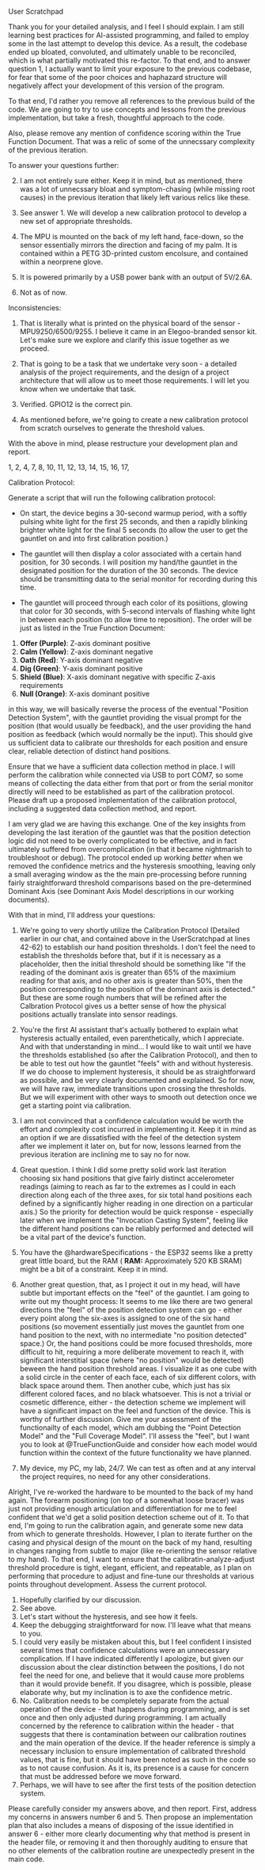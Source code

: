 User Scratchpad



Thank you for your detailed analysis, and I feel I should explain. I am still learning best practices for AI-assisted programming, and failed to employ some in the last attempt to develop this device. As a result, the codebase ended up bloated, convoluted, and ultimately unable to be reconciled, which is what partially motivated this re-factor. To that end, and to answer question 1,  I actually want to limit your exposure to the previous codebase, for fear that some of the poor choices and haphazard structure will negatively affect your development of this version of the program. 

To that end, I'd rather you remove all references to the previous build of the code. We are going to try to use concepts and lessons from the previous implementation, but take a fresh, thoughtful approach to the code. 

Also, please remove any mention of confidence scoring within the True Function Document. That was a relic of some of the unnecssary complexity of the previous iteration.

To answer your questions further: 

2. I am not entirely sure either. Keep it in mind, but as mentioned, there was a lot of unnecssary bloat and symptom-chasing (while missing root causes) in the previous iteration that likely left various relics like these.

3. See answer 1. We will develop a new calibration protocol to develop a new set of appropriate thresholds. 

4. The MPU is mounted on the back of my left hand, face-down, so the sensor essentially mirrors the direction and facing of my palm. It is contained within a PETG 3D-printed custom encolsure, and contained within a neorprene glove. 

5. It is powered primarily by a USB power bank with an output of 5V/2.6A.

6. Not as of now.


Inconsistencies:

1. That is literally what is printed on the physical board of the sensor - MPU9250/6500/9255. I believe it came in an Elegoo-branded sensor kit. Let's make sure we explore and clarify this issue together as we proceed.

2. That is going to be a task that we undertake very soon - a detailed analysis of the project requirements, and the design of a project architecture that will allow us to meet those requirements. I will let you know when we undertake that task.

3. Verified. GPIO12 is the correct pin. 

4. As mentioned before, we're going to create a new calibration protocol from scratch ourselves to generate the threshold values. 

With the above in mind, please restructure your development plan and report. 




1, 2, 4, 7, 8, 10, 11, 12, 13, 14, 15, 16, 17, 


Calibration Protocol:

Generate a script that will run the following calibration protocol:

- On start, the device begins a 30-second warmup period, with a softly pulsing white light for the first 25 seconds, and then a rapidly blinking brighter white light for the final 5 seconds (to allow the user to get the gauntlet on and into first calibration position.)

- The gauntlet will then display a color associated with a certain hand position, for 30 seconds. I will position my hand/the gauntlet in the designated position for the duration of the 30 seconds. The device should be transmitting data to the serial monitor for recording during this time.

- The gauntlet will proceed through each color of its posiitions, glowing that color for 30 seconds, with 5-second intervals of flashing white light in between each position (to allow time to reposition). The order will be just as listed in the True Function Document:

1. **Offer (Purple)**: Z-axis dominant positive
2. **Calm (Yellow)**: Z-axis dominant negative
3. **Oath (Red)**: Y-axis dominant negative
4. **Dig (Green)**: Y-axis dominant positive
5. **Shield (Blue)**: X-axis dominant negative with specific Z-axis requirements
6. **Null (Orange)**: X-axis dominant positive


in this way, we will basically reverse the process of the eventual "Position Detection System", with the gauntlet providing the visual prompt for the position (that would usually be feedback), and the user providing the hand position as feedback (which would normally be the input). This should give us sufficient data to calibrate our thresholds for each position and ensure clear, reliable detection of distinct hand positions. 

Ensure that we have a sufficient data collection method in place. I will perform the calibration while connected via USB to port COM7, so some means of collecting the data either from that port or from the serial monitor directly will need to be established as part of the calibration protocol. Please draft up a proposed implementation of the calibration protocol, including a suggested data collection method, and report. 



I am very glad we are having this exchange. One of the key insights from developing the last iteration of the gauntlet was that the position detection logic did not need to be overly complicated to be effective, and in fact ultimately suffered from overcomplication (in that it became nightmarish to troubleshoot or debug). The protocol ended up working *better* when we removed the confidence metrics and the hysteresis smoothing, leaving only a small averaging window as the the main pre-processing before running fairly straightforward threshold comparisons based on the pre-determined Dominant Axis (see Dominant Axis Model descriptions in our working documents).

With that in mind, I'll address your questions: 

1. We're going to very shortly utilize the Calibration Protocol (Detailed earlier in our chat, and contained above in the UserScratchpad at lines 42-62) to establish our hand position thresholds. I don't feel the need to establish the thresholds before that, but if it is necessary as a placeholder, then the initial threshold should be something like "If the reading of the dominant axis is greater than 65% of the maximium reading for that axis, and no other axis is greater than 50%, then the position corresponding to the position of the dominant axis is detected." But these are some rough numbers that will be refined after the Calbration Protocol gives us a better sense of how the physical positions actually translate into sensor readings. 

2. You're the first AI assistant that's actually bothered to explain what hysteresis actually entailed, even parenthetically, which I appreciate. And with that understanding in mind... I would like to wait until we have the thresholds established (so after the Calibration Protocol), and then to be able to test out how the gauntlet "feels" with and without hysteresis. If we do choose to implement hysteresis, it should be as straightforward as possible, and be very clearly documented and explained. So for now, we will have raw, immediate transitions upon crossing the thresholds. But we will experiment with other ways to smooth out detection once we get a starting point via calibration. 

3. I am not convinced that a confidence calculation would be worth the effort and complexity cost incurred in implementing it. Keep it in mind as an option if we are dissatisfied with the feel of the detection system after we implement it later on, but for now, lessons learned from the previous iteration are inclining me to say no for now.

4. Great question. I think I did some pretty solid work last iteration choosing six hand positions that give fairly distinct accelerometer readings (aiming to reach as far to the extremes as I could in each direction along each of the three axes, for six total hand positions each defined by a significantly higher reading in one direction on a particular axis.) So the priority for detection would be quick response - especially later when we implement the "Invocation Casting System", feeling like the different hand positions can be reliably performed and detected will be a vital part of the device's function. 

5. You have the @hardwareSpecifications - the ESP32 seems like a pretty great little board, but the RAM ( **RAM:** Approximately 520 KB SRAM) might be a bit of a constraint. Keep it in mind. 

6. Another great question, that, as I project it out in my head, will have subtle but important effects on the "feel" of the gauntlet. I am going to write out my thought process: It seems to me like there are two general directions the "feel" of the position detection system can go - either every point along the six-axes is assigned to one of the six hand positions (so movement essentially just moves the gauntlet from one hand position to the next, with no intermediate "no position detected" space.) Or, the hand positions could be more focused thresholds, more difficult to hit, requiring a more deliberate movement to reach it, with significant interstitial space (where "no position" would be detected) beween the hand position threshold areas. I visualize it as one cube with a solid circle in the center of each face, each of six different colors, with black space around them. Then another cube, which just has six different colored faces, and no black whatsoever. This is not a trivial or cosmetic difference, either - the detection scheme we implement will have a significant impact on the feel and function of the device. This is worthy of further discussion. Give me your assessment of the functionailty of each model, which am dubbing the "Point Detection Model" and the "Full Coverage Model". I'll assess the "feel", but I want you to look at @TrueFunctionGuide and consider how each model would function within the context of the future functionality we have planned.

7. My device, my PC, my lab, 24/7. We can test as often and at any interval the project requires, no need for any other considerations. 



Alright, I've re-worked the hardware to be mounted to the back of my hand again. The forearm positioning (on top of a somewhat loose bracer) was just not providing enough articulation and differentiation for me to feel confident that we'd get a solid position detection scheme out of it. To that end, I'm going to run the calibration again, and generate some new data from which to generate thresholds. However, I plan to iterate further on the casing and physical design of the mount on the back of my hand, resulting in changes ranging from subtle to major (like re-orienting the sensor relative to my hand). To that end, I want to ensure that the calibratin-analyze-adjust threshold procedure is tight, elegant, efficient, and repeatable, as I plan on performing that procedure to adjust and fine-tune our thresholds at various points throughout development. Assess the current protocol.


1. Hopefully clarified by our discussion.
2. See above.
3. Let's start without the hysteresis, and see how it feels.
4. Keep the debugging straightforward for now. I'll leave what that means to you.
5. I could very easily be mistaken about this, but I feel confident I insisted several times that confidence calculations were an unnecessary complication. If I have indicated differently I apologize, but given our discussion about the clear distinction between the positions, I do not feel the need for one, and believe that it would cause more problems than it would provide benefit. If you disagree, which is possible, please elaborate why, but my inclination is to axe the confidence metric.
6. No. Calibration needs to be completely separate from the actual operation of the device - that happens during programming, and is set once and then only adjusted during programming. I am actually concerned by the reference to calibration within the header - that suggests that there is contamination between our calibration routines and the main operation of the device. If the header reference is simply a necessary inclusion to ensure implementation of calibrated threshold values, that is fine, but it should have been noted as such in the code so as to not cause confusion. As it is, its presence is a cause for concern that must be addressed before we move forward. 
7. Perhaps, we will have to see after the first tests of the position detection system.

Please carefully consider my answers above, and then report. First, address my concerns in answers number 6 and 5. Then propose an implementation plan that also includes a means of disposing of the issue identified in answer 6 - either more clearly documenting why that method is present in the header file, or removing it and then thoroughly auditing to ensure that no other elements of the calibration routine are unexpectedly present in the main code. 